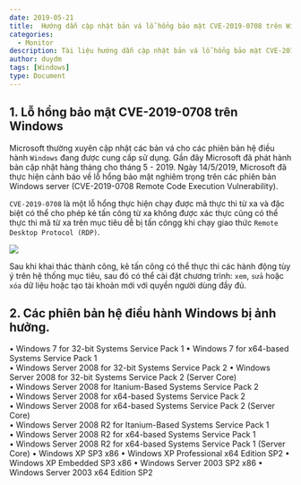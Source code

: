 ```yaml
---
date: 2019-05-21
title:  Hướng dẫn cập nhật bản vá lỗ hổng bảo mật CVE-2019-0708 trên Windows.
categories:
  - Monitor
description: Tài liệu hướng dẫn cập nhật bản vá lỗ hổng bảo mật CVE-2019-0708 trên hệ điều hành Windows
author: duydm
tags: [Windows]
type: Document
---
```


## 1. Lỗ hổng bảo mật CVE-2019-0708 trên Windows

Microsoft thường xuyên cập nhật các bản vá cho các phiên bản hệ điều hành `Windows` đang được cung cấp sử dụng. Gần đây Microsoft đã phát hành bản cập nhật hàng tháng cho tháng 5 - 2019. Ngày 14/5/2019, Microsoft đã thực hiện cảnh báo về lỗ hổng bảo mật nghiêm trọng trên các phiên bản Windows server (CVE-2019-0708 Remote Code Execution Vulnerability). 

`CVE-2019-0708` là một lỗ hổng thực hiện chạy được mã thực thi từ xa và đặc biệt có thể cho phép kẻ tấn công từ xa không được xác thực cũng có thể thực thi mã từ xa trên mục tiêu dễ bị tấn côngg khi chạy giao thức `Remote Desktop Protocol (RDP)`.

![](/images/img-cve-2019-0708/cve2.jpg)

Sau khi khai thác thành công, kẻ tấn công có thể thực thi các hành động tùy ý trên hệ thống mục tiêu, sau đó có thể cài đặt chương trình: `xem`, `sửa` hoặc `xóa` dữ liệu hoặc tạo tài khoản mới với quyền người dùng đầy đủ.

## 2. Các phiên bản hệ điều hành Windows bị ảnh hưởng.

• Windows 7 for 32-bit Systems Service Pack 1
• Windows 7 for x64-based Systems Service Pack 1	
• Windows Server 2008 for 32-bit Systems Service Pack 2
• Windows Server 2008 for 32-bit Systems Service Pack 2 (Server Core)		
• Windows Server 2008 for Itanium-Based Systems Service Pack 2	
• Windows Server 2008 for x64-based Systems Service Pack 2		
• Windows Server 2008 for x64-based Systems Service Pack 2 (Server Core)	
• Windows Server 2008 R2 for Itanium-Based Systems Service Pack 1	
• Windows Server 2008 R2 for x64-based Systems Service Pack 1		
• Windows Server 2008 R2 for x64-based Systems Service Pack 1 (Server Core)
• Windows XP SP3 x86
• Windows XP Professional x64 Edition SP2
• Windows XP Embedded SP3 x86
• Windows Server 2003 SP2 x86
• Windows Server 2003 x64 Edition SP2






